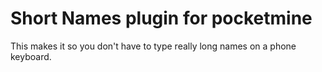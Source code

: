 # Short Names plugin for pocketmine
This makes it so you don't have to type really long names on a phone keyboard.
